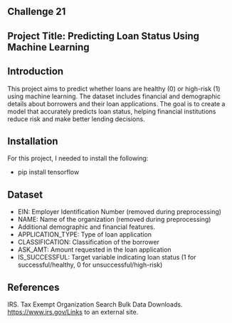 ## Challenge 21
## Project Title: Predicting Loan Status Using Machine Learning

## Introduction
This project aims to predict whether loans are healthy (0) or high-risk (1) using machine learning. The dataset includes financial and demographic details about borrowers and their loan applications. The goal is to create a model that accurately predicts loan status, helping financial institutions reduce risk and make better lending decisions.

## Installation
For this project, I needed to install the following:
* pip install tensorflow

## Dataset
* EIN: Employer Identification Number (removed during preprocessing)
* NAME: Name of the organization (removed during preprocessing)
* Additional demographic and financial features.
* APPLICATION_TYPE: Type of loan application
* CLASSIFICATION: Classification of the borrower
* ASK_AMT: Amount requested in the loan application
* IS_SUCCESSFUL: Target variable indicating loan status (1 for successful/healthy, 0 for unsuccessful/high-risk)

## References
IRS. Tax Exempt Organization Search Bulk Data Downloads. https://www.irs.gov/Links to an external site.

